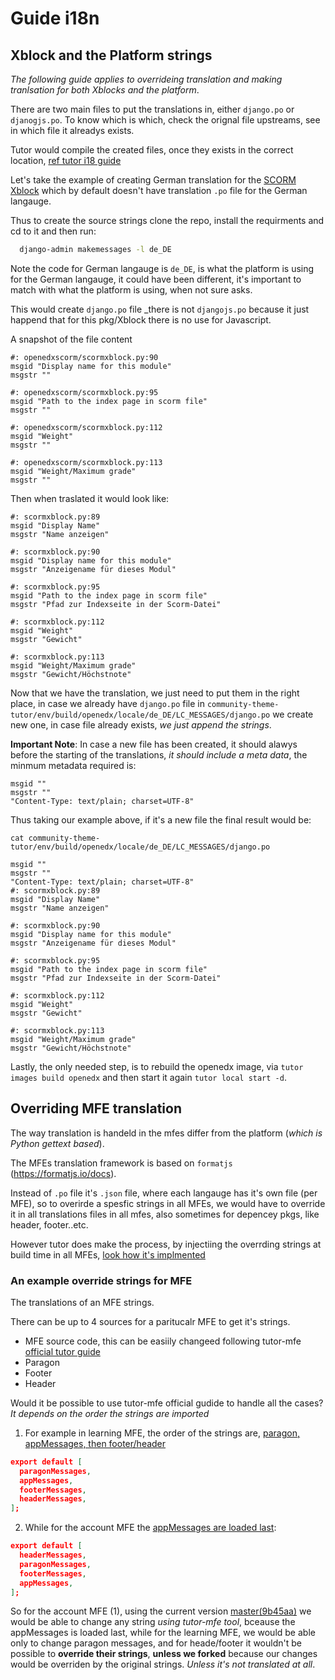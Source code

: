 # Guide i18n

## Xblock and the Platform strings

_The following guide applies to overrideing translation and making tranlsation for both Xblocks and the platform_.

There are two main files to put the translations in, either `django.po` or `djanogjs.po`. To know which is which, check the orignal file upstreams, see in which file it alreadys exists.

Tutor would compile the created files, once they exists in the correct location, [ref tutor i18 guide](https://docs.tutor.overhang.io/configuration.html#adding-custom-translations)

Let's take the example of creating German translation for the [SCORM Xblock](https://github.com/overhangio/openedx-scorm-xblock) which by default doesn't have translation `.po` file for the German langauge.

Thus to create the source strings clone the repo, install the requirments and cd to it and then run:

```bash
  django-admin makemessages -l de_DE
```

Note the code for German langauge is `de_DE`, is what the platform is using for the German langauge, it could have been different, it's important to match with what the platform is using, when not sure asks.

This would create `django.po` file _there is not `djangojs.po` because it just happend that for this pkg/Xblock there is no use for Javascript.

A snapshot of the file content

```gettext
#: openedxscorm/scormxblock.py:90
msgid "Display name for this module"
msgstr ""

#: openedxscorm/scormxblock.py:95
msgid "Path to the index page in scorm file"
msgstr ""

#: openedxscorm/scormxblock.py:112
msgid "Weight"
msgstr ""

#: openedxscorm/scormxblock.py:113
msgid "Weight/Maximum grade"
msgstr ""

```

Then when traslated it would look like:

```gettext
#: scormxblock.py:89
msgid "Display Name"
msgstr "Name anzeigen"

#: scormxblock.py:90
msgid "Display name for this module"
msgstr "Anzeigename für dieses Modul"

#: scormxblock.py:95
msgid "Path to the index page in scorm file"
msgstr "Pfad zur Indexseite in der Scorm-Datei"

#: scormxblock.py:112
msgid "Weight"
msgstr "Gewicht"

#: scormxblock.py:113
msgid "Weight/Maximum grade"
msgstr "Gewicht/Höchstnote"

```

Now that we have the translation, we just need to put them in the right place, in case we already have `django.po` file in `community-theme-tutor/env/build/openedx/locale/de_DE/LC_MESSAGES/django.po` we create new one, in case file already exists, _we just append the strings_.

**Important Note**: In case a new file has been created, it should alawys before the starting of the translations, _it should include a meta data_, the minmum metadata required is:

```
msgid ""
msgstr ""
"Content-Type: text/plain; charset=UTF-8"
```

Thus taking our example above, if it's a new file the final result would be:

`cat community-theme-tutor/env/build/openedx/locale/de_DE/LC_MESSAGES/django.po`

```
msgid ""
msgstr ""
"Content-Type: text/plain; charset=UTF-8"
#: scormxblock.py:89
msgid "Display Name"
msgstr "Name anzeigen"

#: scormxblock.py:90
msgid "Display name for this module"
msgstr "Anzeigename für dieses Modul"

#: scormxblock.py:95
msgid "Path to the index page in scorm file"
msgstr "Pfad zur Indexseite in der Scorm-Datei"

#: scormxblock.py:112
msgid "Weight"
msgstr "Gewicht"

#: scormxblock.py:113
msgid "Weight/Maximum grade"
msgstr "Gewicht/Höchstnote"

```

Lastly, the only needed step, is to rebuild the openedx image, via `tutor images build openedx` and then start it again `tutor local start -d`.

## Overriding MFE translation

The way translation is handeld in the mfes differ from the platform (_which is Python gettext based_).

The MFEs translation framework is based on `formatjs` (https://formatjs.io/docs). 

Instead of `.po` file it's `.json` file, where each langauge has it's own file (per MFE), so to overirde a spesfic strings in all MFEs, we would have to override it in all translations files in all mfes, also sometimes for depencey pkgs, like header, footer..etc.

However tutor does make the process, by injectiing the overrding strings at build time in all MFEs, [look how it's implmented](https://github.com/overhangio/tutor-mfe/blob/master/tutormfe/templates/mfe/build/mfe/i18n/i18n-merge.js)

### An example override strings for MFE

The translations of an MFE strings.

There can be up to 4 sources for a paritucalr MFE to get it's strings.

- MFE source code, this can be easiily changeed following tutor-mfe [official tutor guide](https://github.com/overhangio/tutor-mfe#adding-custom-translations-to-your-mfes)
- Paragon
- Footer
- Header
 

Would it be possible to use tutor-mfe official gudide to handle all the cases? _It depends on the order the strings are imported_

1. For example in learning MFE, the order of the strings are, [paragon, appMessages, then footer/header](https://github.com/openedx/frontend-app-learning/blob/d2df9241c321dbd8d73b5209aedee03d638c2644/src/i18n/index.js#L40-L44)
```json
export default [
  paragonMessages,
  appMessages,
  footerMessages,
  headerMessages,
];
```

2. While for the account MFE the [appMessages are loaded last](https://github.com/openedx/frontend-app-account/blob/9b45aa3bc9415c6c9e89d7364e1772396a160135/src/i18n/index.js#L39-L44):
```json
export default [
  headerMessages,
  paragonMessages,
  footerMessages,
  appMessages,
];
``` 

So for the account MFE (1), using the current version [master(9b45aa)](https://github.com/openedx/frontend-app-account/tree/9b45aa3bc9415c6c9e89d7364e1772396a160135) we would be able to change any string _using tutor-mfe tool_, bceause the appMessages is loaded last, while for the learning MFE, we would be able only to change paragon messages, and for heade/footer it wouldn't be possible to **override their strings**, **unless we forked** because our changes would be overriden by the original strings. _Unless it's not translated at all_.
